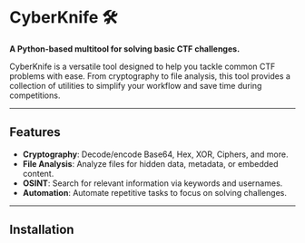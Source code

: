 # CyberKnife 🛠️

**A Python-based multitool for solving basic CTF challenges.**

CyberKnife is a versatile tool designed to help you tackle common CTF problems with ease. From cryptography to file analysis, this tool provides a collection of utilities to simplify your workflow and save time during competitions.

---

## Features
- **Cryptography**: Decode/encode Base64, Hex, XOR, Ciphers, and more.
- **File Analysis**: Analyze files for hidden data, metadata, or embedded content.
- **OSINT**: Search for relevant information via keywords and usernames.
- **Automation**: Automate repetitive tasks to focus on solving challenges.

---

## Installation
